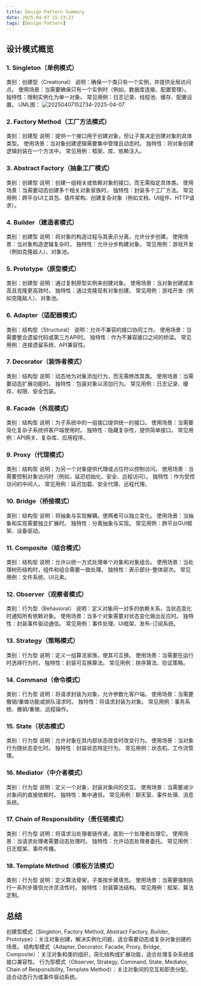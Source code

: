 ```yaml
---
title: Design Pattern Summary
date: 2025-04-07 15:23:23
tags: [Design Pattern]
---
```


## 设计模式概览
### 1. Singleton（单例模式）
类别：创建型（Creational）
说明：确保一个类只有一个实例，并提供全局访问点。
使用场景：当需要确保只有一个实例时（例如，数据库连接、配置管理）。
独特性：限制实例化为单一对象。
常见用例：日志记录、线程池、缓存、配置设置。
UML图：
![20250407152734-2025-04-07](https://cdn.jsdelivr.net/gh/wenPKtalk/pictures/wenPKtalk/pictures/2025-04-07/20250407152734-2025-04-07.png)
### 2. Factory Method（工厂方法模式）
类别：创建型
说明：提供一个接口用于创建对象，但让子类决定创建对象的具体类型。
使用场景：当对象创建逻辑需要集中管理且动态时。
独特性：将对象创建逻辑封装在一个方法中。
常见用例：框架、库、依赖注入。
### 3. Abstract Factory（抽象工厂模式）
类别：创建型
说明：创建一组相关或依赖对象的接口，而无需指定具体类。
使用场景：当需要动态创建多个相关对象家族时。
独特性：封装多个工厂方法。
常见用例：跨平台UI工具包、插件架构、创建复杂对象（例如文档、UI组件、HTTP请求）。
### 4. Builder（建造者模式）
类别：创建型
说明：将对象的构造过程与其表示分离，允许分步创建。
使用场景：当对象构造逻辑复杂时。
独特性：允许分步构建对象。
常见用例：游戏开发（例如克隆敌人）、对象池。
### 5. Prototype（原型模式）
类别：创建型
说明：通过复制原型实例来创建对象。
使用场景：当对象创建成本高且克隆更高效时。
独特性：通过克隆现有对象创建。
常见用例：游戏开发（例如克隆敌人）、对象池。
### 6. Adapter（适配器模式）
类别：结构型（Structural）
说明：允许不兼容的接口协同工作。
使用场景：当需要整合遗留代码或第三方API时。
独特性：作为不兼容接口之间的桥梁。
常见用例：连接遗留系统、API兼容性。
### 7. Decorator（装饰者模式）
类别：结构型
说明：动态地为对象添加行为，而无需修改其类。
使用场景：当需要动态扩展功能时。
独特性：包装对象以添加行为。
常见用例：日志记录、缓存、权限、安全包装。
### 8. Facade（外观模式）
类别：结构型
说明：为子系统中的一组接口提供统一的接口。
使用场景：当需要简化复杂子系统供客户端使用时。
独特性：隐藏复杂性，提供简单接口。
常见用例：API网关、复杂库、应用程序。
### 9. Proxy（代理模式）
类别：结构型
说明：为另一个对象提供代理或占位符以控制访问。
使用场景：当需要控制对象访问时（例如，延迟初始化、安全、远程访问）。
独特性：作为受控访问的中间人。
常见用例：延迟加载、安全代理、远程代理。
### 10. Bridge（桥接模式）
类别：结构型
说明：将抽象与实现解耦，使两者可以独立变化。
使用场景：当抽象和实现需要独立扩展时。
独特性：分离抽象与实现。
常见用例：跨平台GUI框架、设备驱动。
### 11. Composite（组合模式）
类别：结构型
说明：允许以统一方式处理单个对象和对象组合。
使用场景：当处理树形结构时，组件和组合需要一致处理。
独特性：表示部分-整体层次。
常见用例：文件系统、UI元素。
### 12. Observer（观察者模式）
类别：行为型（Behavioral）
说明：定义对象间一对多的依赖关系，当状态变化时通知所有依赖对象。
使用场景：当多个对象需要对状态变化做出反应时。
独特性：封装事件驱动通信。
常见用例：事件处理、UI框架、发布-订阅系统。
### 13. Strategy（策略模式）
类别：行为型
说明：定义一组算法家族，使其可互换。
使用场景：当需要在运行时选择行为时。
独特性：封装可互换算法。
常见用例：排序算法、验证策略。
### 14. Command（命令模式）
类别：行为型
说明：将请求封装为对象，允许参数化客户端。
使用场景：当需要撤销/重做功能或排队请求时。
独特性：将请求封装为对象。
常见用例：事务系统、撤销/重做、远程操作。
### 15. State（状态模式）
类别：行为型
说明：允许对象在其内部状态改变时改变行为。
使用场景：当对象行为随状态变化时。
独特性：封装状态特定行为。
常见用例：状态机、工作流管理。
### 16. Mediator（中介者模式）
类别：行为型
说明：定义一个对象，封装对象间的交互。
使用场景：当需要减少对象间的直接依赖时。
独特性：集中通信。
常见用例：聊天室、事件处理、消息系统。
### 17. Chain of Responsibility（责任链模式）
类别：行为型
说明：将请求沿处理者链传递，直到一个处理者处理它。
使用场景：当请求处理者需要动态处理时。
独特性：允许动态处理者委托。
常见用例：日志框架、事件传播。
### 18. Template Method（模板方法模式）
类别：行为型
说明：定义算法骨架，子类按步骤填充。
使用场景：当需要强制执行一系列步骤但允许灵活性时。
独特性：封装算法结构。
常见用例：框架、算法定制。


## 总结

创建型模式（Singleton, Factory Method, Abstract Factory, Builder, Prototype）：关注对象创建，解决实例化问题，适合需要动态或复杂对象创建的场景。
结构型模式（Adapter, Decorator, Facade, Proxy, Bridge, Composite）：关注对象和类的组织，简化结构或扩展功能，适合处理复杂系统或接口兼容性。
行为型模式（Observer, Strategy, Command, State, Mediator, Chain of Responsibility, Template Method）：关注对象间的交互和职责分配，适合动态行为或事件驱动系统。